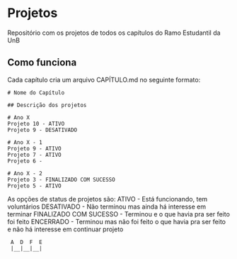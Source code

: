 # Projetos

Repositório com os projetos de todos os capítulos do Ramo Estudantil da UnB

## Como funciona

Cada capítulo cria um arquivo CAPÍTULO.md no seguinte formato:

```
# Nome do Capítulo

## Descrição dos projetos

# Ano X
Projeto 10 - ATIVO
Projeto 9 - DESATIVADO

# Ano X - 1
Projeto 9 - ATIVO
Projeto 7 - ATIVO
Projeto 6 - 

# Ano X - 2
Projeto 3 - FINALIZADO COM SUCESSO
Projeto 5 - ATIVO

```

As opções de status de projetos são:
ATIVO - Está funcionando, tem voluntários 
DESATIVADO - Não terminou mas ainda há interesse em terminar
FINALIZADO COM SUCESSO - Terminou e o que havia pra ser feito foi feito
ENCERRADO - Terminou mas não foi feito o que havia pra ser feito e não há interesse em continuar projeto


```
 A  D  F  E
 |__|__|__|
```
